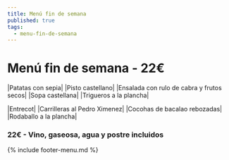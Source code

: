 ```yaml
---
title: Menú fin de semana
published: true
tags:
  - menu-fin-de-semana
---
```


# Menú fin de semana - 22€

|Patatas con sepia|
|Pisto castellano|
|Ensalada con rulo de cabra y frutos secos|
|Sopa castellana|
|Trigueros a la plancha|

|Entrecot|
|Carrilleras al Pedro Ximenez|
|Cocohas de bacalao rebozadas|
|Rodaballo a la plancha|

### 22€ - Vino, gaseosa, agua y postre incluidos


{% include footer-menu.md %}
